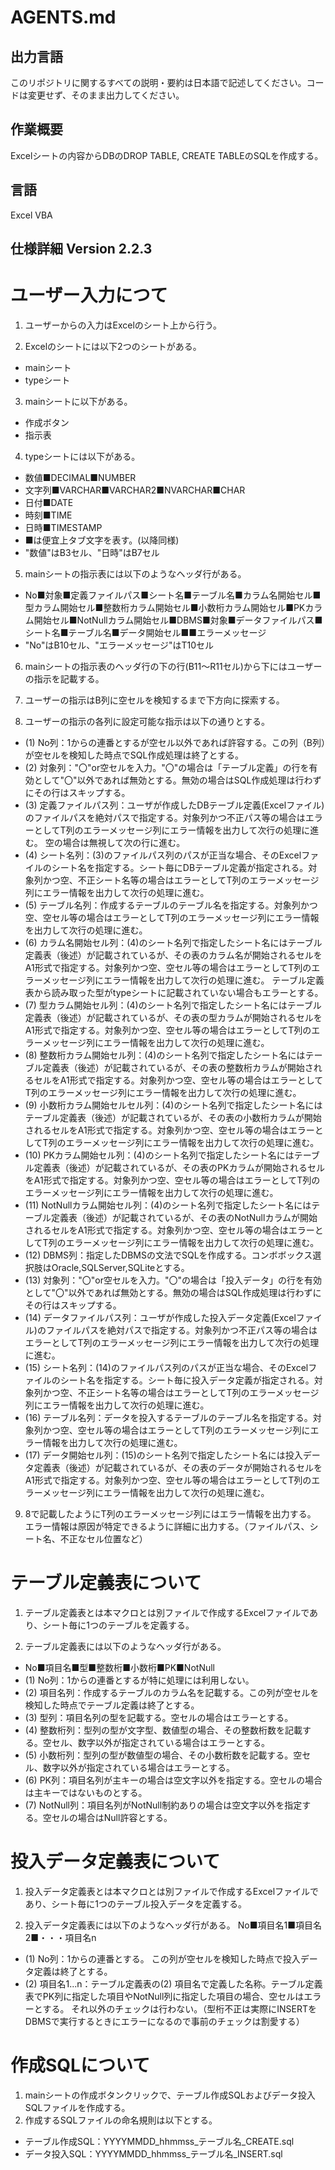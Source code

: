 # AGENTS.md
## 出力言語
このリポジトリに関するすべての説明・要約は日本語で記述してください。コードは変更せず、そのまま出力してください。

## 作業概要
Excelシートの内容からDBのDROP TABLE, CREATE TABLEのSQLを作成する。

## 言語
Excel VBA

## 仕様詳細  Version 2.2.3

# ユーザー入力につて
1. ユーザーからの入力はExcelのシート上から行う。

2. Excelのシートには以下2つのシートがある。
- mainシート
- typeシート

3. mainシートに以下がある。
- 作成ボタン
- 指示表

4. typeシートには以下がある。
- 数値■DECIMAL■NUMBER
- 文字列■VARCHAR■VARCHAR2■NVARCHAR■CHAR
- 日付■DATE
- 時刻■TIME
- 日時■TIMESTAMP
- ■は便宜上タブ文字を表す。(以降同様)
- "数値"はB3セル、"日時"はB7セル

5. mainシートの指示表には以下のようなヘッダ行がある。
- No■対象■定義ファイルパス■シート名■テーブル名■カラム名開始セル■型カラム開始セル■整数桁カラム開始セル■小数桁カラム開始セル■PKカラム開始セル■NotNullカラム開始セル■DBMS■対象■データファイルパス■シート名■テーブル名■データ開始セル■■エラーメッセージ
- "No"はB10セル、"エラーメッセージ"はT10セル

6. mainシートの指示表のヘッダ行の下の行(B11～R11セル)から下にはユーザーの指示を記載する。

7. ユーザーの指示はB列に空セルを検知するまで下方向に探索する。

8. ユーザーの指示の各列に設定可能な指示は以下の通りとする。
- (1) No列：1からの連番とするが空セル以外であれば許容する。この列（B列）が空セルを検知した時点でSQL作成処理は終了とする。
- (2) 対象列："〇"or空セルを入力。"〇"の場合は「テーブル定義」の行を有効として"〇"以外であれば無効とする。無効の場合はSQL作成処理は行わずにその行はスキップする。
- (3) 定義ファイルパス列：ユーザが作成したDBテーブル定義(Excelファイル)のファイルパスを絶対パスで指定する。対象列かつ不正パス等の場合はエラーとしてT列のエラーメッセージ列にエラー情報を出力して次行の処理に進む。
空の場合は無視して次の行に進む。
- (4) シート名列：(3)のファイルパス列のパスが正当な場合、そのExcelファイルのシート名を指定する。シート毎にDBテーブル定義が指定される。対象列かつ空、不正シート名等の場合はエラーとしてT列のエラーメッセージ列にエラー情報を出力して次行の処理に進む。
- (5) テーブル名列：作成するテーブルのテーブル名を指定する。対象列かつ空、空セル等の場合はエラーとしてT列のエラーメッセージ列にエラー情報を出力して次行の処理に進む。
- (6) カラム名開始セル列：(4)のシート名列で指定したシート名にはテーブル定義表（後述）が記載されているが、その表のカラム名が開始されるセルをA1形式で指定する。対象列かつ空、空セル等の場合はエラーとしてT列のエラーメッセージ列にエラー情報を出力して次行の処理に進む。
テーブル定義表から読み取った型がtypeシートに記載されていない場合もエラーとする。
- (7) 型カラム開始セル列：(4)のシート名列で指定したシート名にはテーブル定義表（後述）が記載されているが、その表の型カラムが開始されるセルをA1形式で指定する。対象列かつ空、空セル等の場合はエラーとしてT列のエラーメッセージ列にエラー情報を出力して次行の処理に進む。
- (8) 整数桁カラム開始セル列：(4)のシート名列で指定したシート名にはテーブル定義表（後述）が記載されているが、その表の整数桁カラムが開始されるセルをA1形式で指定する。対象列かつ空、空セル等の場合はエラーとしてT列のエラーメッセージ列にエラー情報を出力して次行の処理に進む。
- (9) 小数桁カラム開始セルセル列：(4)のシート名列で指定したシート名にはテーブル定義表（後述）が記載されているが、その表の小数桁カラムが開始されるセルをA1形式で指定する。対象列かつ空、空セル等の場合はエラーとしてT列のエラーメッセージ列にエラー情報を出力して次行の処理に進む。
- (10) PKカラム開始セル列：(4)のシート名列で指定したシート名にはテーブル定義表（後述）が記載されているが、その表のPKカラムが開始されるセルをA1形式で指定する。対象列かつ空、空セル等の場合はエラーとしてT列のエラーメッセージ列にエラー情報を出力して次行の処理に進む。
- (11) NotNullカラム開始セル列：(4)のシート名列で指定したシート名にはテーブル定義表（後述）が記載されているが、その表のNotNullカラムが開始されるセルをA1形式で指定する。対象列かつ空、空セル等の場合はエラーとしてT列のエラーメッセージ列にエラー情報を出力して次行の処理に進む。
- (12) DBMS列：指定したDBMSの文法でSQLを作成する。コンボボックス選択肢はOracle,SQLServer,SQLiteとする。
- (13) 対象列："〇"or空セルを入力。"〇"の場合は「投入データ」の行を有効として"〇"以外であれば無効とする。無効の場合はSQL作成処理は行わずにその行はスキップする。
- (14) データファイルパス列：ユーザが作成した投入データ定義(Excelファイル)のファイルパスを絶対パスで指定する。対象列かつ不正パス等の場合はエラーとしてT列のエラーメッセージ列にエラー情報を出力して次行の処理に進む。
- (15) シート名列：(14)のファイルパス列のパスが正当な場合、そのExcelファイルのシート名を指定する。シート毎に投入データ定義が指定される。対象列かつ空、不正シート名等の場合はエラーとしてT列のエラーメッセージ列にエラー情報を出力して次行の処理に進む。
- (16) テーブル名列：データを投入するテーブルのテーブル名を指定する。対象列かつ空、空セル等の場合はエラーとしてT列のエラーメッセージ列にエラー情報を出力して次行の処理に進む。
- (17) データ開始セル列：(15)のシート名列で指定したシート名には投入データ定義表（後述）が記載されているが、その表のデータが開始されるセルをA1形式で指定する。対象列かつ空、空セル等の場合はエラーとしてT列のエラーメッセージ列にエラー情報を出力して次行の処理に進む。

9. 8で記載したようにT列のエラーメッセージ列にはエラー情報を出力する。
エラー情報は原因が特定できるように詳細に出力する。（ファイルパス、シート名、不正なセル位置など）

# テーブル定義表について
1. テーブル定義表とは本マクロとは別ファイルで作成するExcelファイルであり、シート毎に1つのテーブルを定義する。

2. テーブル定義表には以下のようなヘッダ行がある。
- No■項目名■型■整数桁■小数桁■PK■NotNull
- (1) No列：1からの連番とするが特に処理には利用しない。
- (2) 項目名列：作成するテーブルのカラム名を記載する。この列が空セルを検知した時点でテーブル定義は終了とする。
- (3) 型列：項目名列の型を記載する。空セルの場合はエラーとする。
- (4) 整数桁列：型列の型が文字型、数値型の場合、その整数桁数を記載する。空セル、数字以外が指定されている場合はエラーとする。
- (5) 小数桁列：型列の型が数値型の場合、その小数桁数を記載する。空セル、数字以外が指定されている場合はエラーとする。
- (6) PK列：項目名列が主キーの場合は空文字以外を指定する。空セルの場合は主キーではないものとする。
- (7) NotNull列：項目名列がNotNull制約ありの場合は空文字以外を指定する。空セルの場合はNull許容とする。

# 投入データ定義表について
1. 投入データ定義表とは本マクロとは別ファイルで作成するExcelファイルであり、シート毎に1つのテーブル投入データを定義する。

2. 投入データ定義表には以下のようなヘッダ行がある。
No■項目名1■項目名2■・・・項目名n
- (1) No列：1からの連番とする。
この列が空セルを検知した時点で投入データ定義は終了とする。
- (2) 項目名1...n：テーブル定義表の(2) 項目名で定義した名称。テーブル定義表でPK列に指定した項目やNotNull列に指定した項目の場合、空セルはエラーとする。
それ以外のチェックは行わない。（型桁不正は実際にINSERTをDBMSで実行するときにエラーになるので事前のチェックは割愛する）

# 作成SQLについて
1. mainシートの作成ボタンクリックで、テーブル作成SQLおよびデータ投入SQLファイルを作成する。
2. 作成するSQLファイルの命名規則は以下とする。
- テーブル作成SQL：YYYYMMDD_hhmmss_テーブル名_CREATE.sql
- データ投入SQL：YYYYMMDD_hhmmss_テーブル名_INSERT.sql